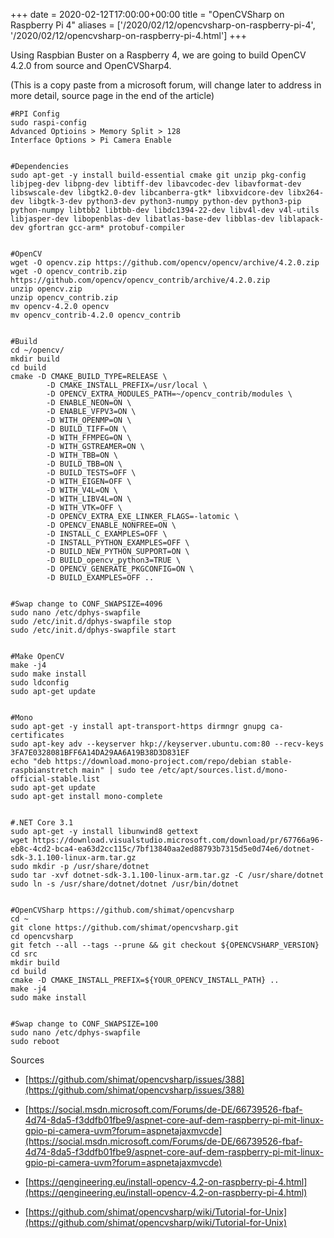 +++ 
date = 2020-02-12T17:00:00+00:00
title = "OpenCVSharp on Raspberry Pi 4"
aliases = ['/2020/02/12/opencvsharp-on-raspberry-pi-4', '/2020/02/12/opencvsharp-on-raspberry-pi-4.html']
+++

Using Raspbian Buster on a Raspberry 4, we are going to build OpenCV 4.2.0 from source and OpenCVSharp4.

(This is a copy paste from a microsoft forum, will change later to address in more detail, source page in the end of the article)

```
#RPI Config
sudo raspi-config
Advanced Optioins > Memory Split > 128
Interface Options > Pi Camera Enable


#Dependencies
sudo apt-get -y install build-essential cmake git unzip pkg-config libjpeg-dev libpng-dev libtiff-dev libavcodec-dev libavformat-dev libswscale-dev libgtk2.0-dev libcanberra-gtk* libxvidcore-dev libx264-dev libgtk-3-dev python3-dev python3-numpy python-dev python3-pip python-numpy libtbb2 libtbb-dev libdc1394-22-dev libv4l-dev v4l-utils libjasper-dev libopenblas-dev libatlas-base-dev libblas-dev liblapack-dev gfortran gcc-arm* protobuf-compiler


#OpenCV
wget -O opencv.zip https://github.com/opencv/opencv/archive/4.2.0.zip
wget -O opencv_contrib.zip https://github.com/opencv/opencv_contrib/archive/4.2.0.zip
unzip opencv.zip
unzip opencv_contrib.zip
mv opencv-4.2.0 opencv
mv opencv_contrib-4.2.0 opencv_contrib


#Build
cd ~/opencv/
mkdir build
cd build
cmake -D CMAKE_BUILD_TYPE=RELEASE \
        -D CMAKE_INSTALL_PREFIX=/usr/local \
        -D OPENCV_EXTRA_MODULES_PATH=~/opencv_contrib/modules \
        -D ENABLE_NEON=ON \
        -D ENABLE_VFPV3=ON \
        -D WITH_OPENMP=ON \
        -D BUILD_TIFF=ON \
        -D WITH_FFMPEG=ON \
        -D WITH_GSTREAMER=ON \
        -D WITH_TBB=ON \
        -D BUILD_TBB=ON \
        -D BUILD_TESTS=OFF \
        -D WITH_EIGEN=OFF \
        -D WITH_V4L=ON \
        -D WITH_LIBV4L=ON \
        -D WITH_VTK=OFF \
        -D OPENCV_EXTRA_EXE_LINKER_FLAGS=-latomic \
        -D OPENCV_ENABLE_NONFREE=ON \
        -D INSTALL_C_EXAMPLES=OFF \
        -D INSTALL_PYTHON_EXAMPLES=OFF \
        -D BUILD_NEW_PYTHON_SUPPORT=ON \
        -D BUILD_opencv_python3=TRUE \
        -D OPENCV_GENERATE_PKGCONFIG=ON \
        -D BUILD_EXAMPLES=OFF ..


#Swap change to CONF_SWAPSIZE=4096
sudo nano /etc/dphys-swapfile
sudo /etc/init.d/dphys-swapfile stop
sudo /etc/init.d/dphys-swapfile start


#Make OpenCV
make -j4
sudo make install
sudo ldconfig
sudo apt-get update


#Mono
sudo apt-get -y install apt-transport-https dirmngr gnupg ca-certificates
sudo apt-key adv --keyserver hkp://keyserver.ubuntu.com:80 --recv-keys 3FA7E0328081BFF6A14DA29AA6A19B38D3D831EF
echo "deb https://download.mono-project.com/repo/debian stable-raspbianstretch main" | sudo tee /etc/apt/sources.list.d/mono-official-stable.list
sudo apt-get update
sudo apt-get install mono-complete


#.NET Core 3.1
sudo apt-get -y install libunwind8 gettext
wget https://download.visualstudio.microsoft.com/download/pr/67766a96-eb8c-4cd2-bca4-ea63d2cc115c/7bf13840aa2ed88793b7315d5e0d74e6/dotnet-sdk-3.1.100-linux-arm.tar.gz
sudo mkdir -p /usr/share/dotnet
sudo tar -xvf dotnet-sdk-3.1.100-linux-arm.tar.gz -C /usr/share/dotnet
sudo ln -s /usr/share/dotnet/dotnet /usr/bin/dotnet


#OpenCVSharp https://github.com/shimat/opencvsharp
cd ~
git clone https://github.com/shimat/opencvsharp.git
cd opencvsharp
git fetch --all --tags --prune && git checkout ${OPENCVSHARP_VERSION}
cd src
mkdir build
cd build
cmake -D CMAKE_INSTALL_PREFIX=${YOUR_OPENCV_INSTALL_PATH} ..
make -j4
sudo make install


#Swap change to CONF_SWAPSIZE=100
sudo nano /etc/dphys-swapfile
sudo reboot
```

Sources

- [https://github.com/shimat/opencvsharp/issues/388](https://github.com/shimat/opencvsharp/issues/388)

- [https://social.msdn.microsoft.com/Forums/de-DE/66739526-fbaf-4d74-8da5-f3ddfb01fbe9/aspnet-core-auf-dem-raspberry-pi-mit-linux-gpio-pi-camera-uvm?forum=aspnetajaxmvcde](https://social.msdn.microsoft.com/Forums/de-DE/66739526-fbaf-4d74-8da5-f3ddfb01fbe9/aspnet-core-auf-dem-raspberry-pi-mit-linux-gpio-pi-camera-uvm?forum=aspnetajaxmvcde)
- [https://qengineering.eu/install-opencv-4.2-on-raspberry-pi-4.html](https://qengineering.eu/install-opencv-4.2-on-raspberry-pi-4.html)
- [https://github.com/shimat/opencvsharp/wiki/Tutorial-for-Unix](https://github.com/shimat/opencvsharp/wiki/Tutorial-for-Unix)
